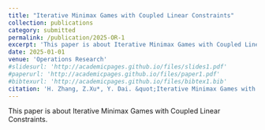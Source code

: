 ```yaml
---
title: "Iterative Minimax Games with Coupled Linear Constraints"
collection: publications
category: submitted
permalink: /publication/2025-OR-1
excerpt: 'This paper is about Iterative Minimax Games with Coupled Linear Constraints.'
date: 2025-01-01
venue: 'Operations Research'
#slidesurl: 'http://academicpages.github.io/files/slides1.pdf'
#paperurl: 'http://academicpages.github.io/files/paper1.pdf'
#bibtexurl: 'http://academicpages.github.io/files/bibtex1.bib'
citation: 'H. Zhang, Z.Xu*, Y. Dai. &quot;Iterative Minimax Games with Coupled Linear Constraints.&quot; <i>Operations Research</i>. submitted. (2025).'
---
```

This paper is about Iterative Minimax Games with Coupled Linear Constraints.
